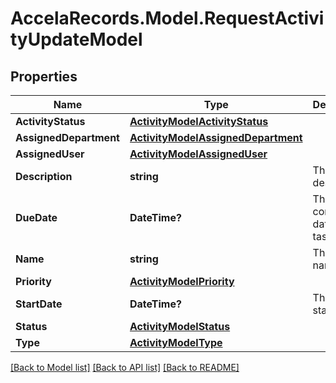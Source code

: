 # AccelaRecords.Model.RequestActivityUpdateModel
## Properties

Name | Type | Description | Notes
------------ | ------------- | ------------- | -------------
**ActivityStatus** | [**ActivityModelActivityStatus**](ActivityModelActivityStatus.md) |  | [optional] 
**AssignedDepartment** | [**ActivityModelAssignedDepartment**](ActivityModelAssignedDepartment.md) |  | [optional] 
**AssignedUser** | [**ActivityModelAssignedUser**](ActivityModelAssignedUser.md) |  | [optional] 
**Description** | **string** | The activity description | [optional] 
**DueDate** | **DateTime?** | The desired completion date of the task. | [optional] 
**Name** | **string** | The activity name. | [optional] 
**Priority** | [**ActivityModelPriority**](ActivityModelPriority.md) |  | [optional] 
**StartDate** | **DateTime?** | The activity start date. | [optional] 
**Status** | [**ActivityModelStatus**](ActivityModelStatus.md) |  | [optional] 
**Type** | [**ActivityModelType**](ActivityModelType.md) |  | [optional] 

[[Back to Model list]](../README.md#documentation-for-models) [[Back to API list]](../README.md#documentation-for-api-endpoints) [[Back to README]](../README.md)

